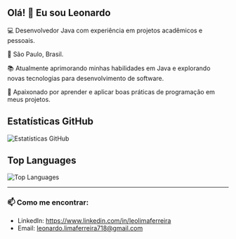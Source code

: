 ## Olá! 👋 Eu sou Leonardo

💻 Desenvolvedor Java com experiência em projetos acadêmicos e pessoais.

📍  São Paulo, Brasil.

📚 Atualmente aprimorando minhas habilidades em Java e explorando novas tecnologias para desenvolvimento de software.

🚀 Apaixonado por aprender e aplicar boas práticas de programação em meus projetos.

## Estatísticas GitHub

![Estatísticas GitHub](https://github-readme-stats.vercel.app/api?username=leolimaferreira&show_icons=true&hide_title=true)

## Top Languages

![Top Languages](https://github-readme-stats.vercel.app/api/top-langs/?username=leolimaferreira&layout=compact)

---

### 📫 Como me encontrar:
- LinkedIn: https://www.linkedin.com/in/leolimaferreira
- Email: leonardo.limaferreira718@gmail.com

